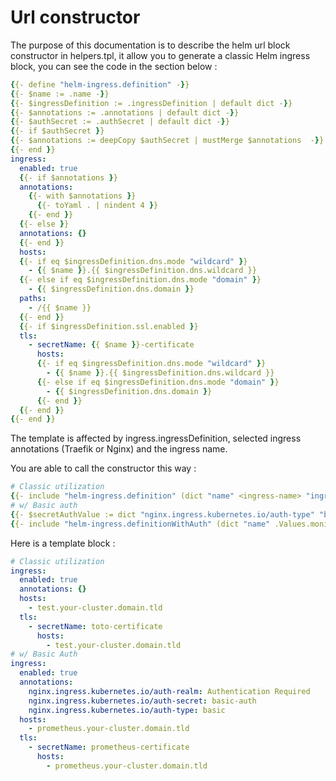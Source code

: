 # Url constructor

The purpose of this documentation is to describe the helm url block constructor in helpers.tpl, it allow you to generate a classic Helm ingress block, you can see the code in the section below :

```yaml
{{- define "helm-ingress.definition" -}}
{{- $name := .name -}}
{{- $ingressDefinition := .ingressDefinition | default dict -}}
{{- $annotations := .annotations | default dict -}}
{{- $authSecret := .authSecret | default dict -}}
{{- if $authSecret }}
{{- $annotations := deepCopy $authSecret | mustMerge $annotations  -}}
{{- end }}
ingress:
  enabled: true
  {{- if $annotations }}
  annotations:
    {{- with $annotations }}
      {{- toYaml . | nindent 4 }}
    {{- end }}
  {{- else }}
  annotations: {}
  {{- end }}
  hosts:
  {{- if eq $ingressDefinition.dns.mode "wildcard" }}
    - {{ $name }}.{{ $ingressDefinition.dns.wildcard }}
  {{- else if eq $ingressDefinition.dns.mode "domain" }}
    - {{ $ingressDefinition.dns.domain }}
  paths:
    - /{{ $name }}
  {{- end }}
  {{- if $ingressDefinition.ssl.enabled }}
  tls:
    - secretName: {{ $name }}-certificate
      hosts:
      {{- if eq $ingressDefinition.dns.mode "wildcard" }}
        - {{ $name }}.{{ $ingressDefinition.dns.wildcard }}
      {{- else if eq $ingressDefinition.dns.mode "domain" }}
        - {{ $ingressDefinition.dns.domain }}
      {{- end }}
  {{- end }}
{{- end }}
```

The template is affected by ingress.ingressDefinition, selected ingress annotations (Traefik or Nginx) and the ingress name.

You are able to call the constructor this way :

```yaml
# Classic utilization
{{- include "helm-ingress.definition" (dict "name" <ingress-name> "ingressDefinition" .Values.ingress.ingressDefinition "annotations" .Values.ingress.traefik.values.ingressAnnotations) -}}
# w/ Basic auth
{{- $secretAuthValue := dict "nginx.ingress.kubernetes.io/auth-type" "basic" "nginx.ingress.kubernetes.io/auth-secret" "basic-auth" "nginx.ingress.kubernetes.io/auth-realm" "Authentication Required" -}}
{{- include "helm-ingress.definitionWithAuth" (dict "name" .Values.monitoring.prometheus.values.server.ingress.name "ingressDefinition" .Values.ingress.ingressDefinition "annotations" .Values.ingress.traefik.values.ingressAnnotations "authSecret" $secretAuthValue) }}
```

Here is a template block :

```yaml
# Classic utilization
ingress:
  enabled: true
  annotations: {}
  hosts:
    - test.your-cluster.domain.tld
  tls:
    - secretName: toto-certificate
      hosts:
        - test.your-cluster.domain.tld
# w/ Basic Auth
ingress:
  enabled: true
  annotations:
    nginx.ingress.kubernetes.io/auth-realm: Authentication Required
    nginx.ingress.kubernetes.io/auth-secret: basic-auth
    nginx.ingress.kubernetes.io/auth-type: basic
  hosts:
    - prometheus.your-cluster.domain.tld
  tls:
    - secretName: prometheus-certificate
      hosts:
        - prometheus.your-cluster.domain.tld
```
